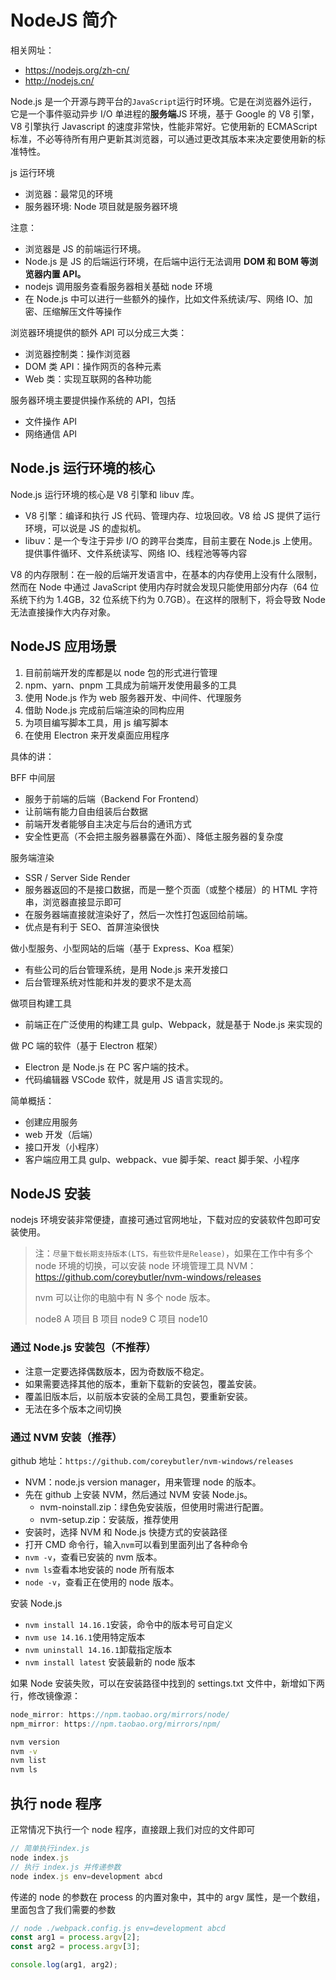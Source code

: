 # NodeJS 简介

相关网址：

- <https://nodejs.org/zh-cn/>
- <http://nodejs.cn/>

Node.js 是一个开源与跨平台的`JavaScript`运行时环境。它是在浏览器外运行，它是一个事件驱动异步 I/O 单进程的**服务端**JS 环境，基于 Google 的 V8 引擎，V8 引擎执行 Javascript 的速度非常快，性能非常好。它使用新的 ECMAScript 标准，不必等待所有用户更新其浏览器，可以通过更改其版本来决定要使用新的标准特性。

js 运行环境

- 浏览器：最常见的环境
- 服务器环境: Node 项目就是服务器环境

注意：

- 浏览器是 JS 的前端运行环境。
- Node.js 是 JS 的后端运行环境，在后端中运行无法调用 **DOM 和 BOM 等浏览器内置 API。**
- nodejs 调用服务查看服务器相关基础 node 环境
- 在 Node.js 中可以进行一些额外的操作，比如文件系统读/写、网络 IO、加密、压缩解压文件等操作

浏览器环境提供的额外 API 可以分成三大类：

- 浏览器控制类：操作浏览器
- DOM 类 API：操作网页的各种元素
- Web 类：实现互联网的各种功能

服务器环境主要提供操作系统的 API，包括

- 文件操作 API
- 网络通信 API

## Node.js 运行环境的核心

Node.js 运行环境的核心是 V8 引擎和 libuv 库。

- V8 引擎：编译和执行 JS 代码、管理内存、垃圾回收。V8 给 JS 提供了运行环境，可以说是 JS 的虚拟机。
- libuv：是一个专注于异步 I/O 的跨平台类库，目前主要在 Node.js 上使用。提供事件循环、文件系统读写、网络 IO、线程池等等内容

V8 的内存限制：在一般的后端开发语言中，在基本的内存使用上没有什么限制，然而在 Node 中通过 JavaScript 使用内存时就会发现只能使用部分内存（64 位系统下约为 1.4GB，32 位系统下约为 0.7GB）。在这样的限制下，将会导致 Node 无法直接操作大内存对象。

## NodeJS 应用场景

1. 目前前端开发的库都是以 node 包的形式进行管理
2. npm、yarn、pnpm 工具成为前端开发使用最多的工具
3. 使用 Node.js 作为 web 服务器开发、中间件、代理服务
4. 借助 Node.js 完成前后端渲染的同构应用
5. 为项目编写脚本工具，用 js 编写脚本
6. 在使用 Electron 来开发桌面应用程序

具体的讲：

BFF 中间层

- 服务于前端的后端（Backend For Frontend）
- 让前端有能力自由组装后台数据
- 前端开发者能够自主决定与后台的通讯方式
- 安全性更高（不会把主服务器暴露在外面）、降低主服务器的复杂度

服务端渲染

- SSR / Server Side Render
- 服务器返回的不是接口数据，而是一整个页面（或整个楼层）的 HTML 字符串，浏览器直接显示即可
- 在服务器端直接就渲染好了，然后一次性打包返回给前端。
- 优点是有利于 SEO、首屏渲染很快

做小型服务、小型网站的后端（基于 Express、Koa 框架）

- 有些公司的后台管理系统，是用 Node.js 来开发接口
- 后台管理系统对性能和并发的要求不是太高

做项目构建工具

- 前端正在广泛使用的构建工具 gulp、Webpack，就是基于 Node.js 来实现的

做 PC 端的软件（基于 Electron 框架）

- Electron 是 Node.js 在 PC 客户端的技术。
- 代码编辑器 VSCode 软件，就是用 JS 语言实现的。

简单概括：

- 创建应用服务
- web 开发（后端）
- 接口开发（小程序）
- 客户端应用工具 gulp、webpack、vue 脚手架、react 脚手架、小程序

## NodeJS 安装

nodejs 环境安装非常便捷，直接可通过官网地址，下载对应的安装软件包即可安装使用。

> 注：`尽量下载长期支持版本(LTS，有些软件是Release)`，如果在工作中有多个 node 环境的切换，可以安装 node 环境管理工具 NVM：<https://github.com/coreybutler/nvm-windows/releases>
>
> nvm 可以让你的电脑中有 N 多个 node 版本。
>
> node8 A 项目 B 项目 node9 C 项目 node10

### 通过 Node.js 安装包（不推荐）

- 注意一定要选择偶数版本，因为奇数版不稳定。
- 如果需要选择其他的版本，重新下载新的安装包，覆盖安装。
- 覆盖旧版本后，以前版本安装的全局工具包，要重新安装。
- 无法在多个版本之间切换

### 通过 NVM 安装（推荐）

github 地址：`https://github.com/coreybutler/nvm-windows/releases`

- NVM：node.js version manager，用来管理 node 的版本。
- 先在 github 上安装 NVM，然后通过 NVM 安装 Node.js。
  - nvm-noinstall.zip：绿色免安装版，但使用时需进行配置。
  - nvm-setup.zip：安装版，推荐使用
- 安装时，选择 NVM 和 Node.js 快捷方式的安装路径
- 打开 CMD 命令行，输入`nvm`可以看到里面列出了各种命令
- `nvm -v`，查看已安装的 nvm 版本。
- `nvm ls`查看本地安装的 node 所有版本
- `node -v`，查看正在使用的 node 版本。

安装 Node.js

- `nvm install 14.16.1`安装，命令中的版本号可自定义
- `nvm use 14.16.1`使用特定版本
- `nvm uninstall 14.16.1`卸载指定版本
- `nvm install latest` 安装最新的 node 版本

如果 Node 安装失败，可以在安装路径中找到的 settings.txt 文件中，新增如下两行，修改镜像源：

```js
node_mirror: https://npm.taobao.org/mirrors/node/
npm_mirror: https://npm.taobao.org/mirrors/npm/
```

```bash
nvm version
nvm -v
nvm list
nvm ls
```

## 执行 node 程序

正常情况下执行一个 node 程序，直接跟上我们对应的文件即可

```js
// 简单执行index.js
node index.js
// 执行 index.js 并传递参数
node index.js env=development abcd
```

传递的 node 的参数在 process 的内置对象中，其中的 argv 属性，是一个数组，里面包含了我们需要的参数

```js
// node ./webpack.config.js env=development abcd
const arg1 = process.argv[2];
const arg2 = process.argv[3];

console.log(arg1, arg2);
```
